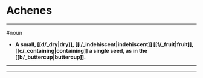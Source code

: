 # Achenes
---
#noun
- **A small, [[d/_dry|dry]], [[i/_indehiscent|indehiscent]] [[f/_fruit|fruit]], [[c/_containing|containing]] a single seed, as in the [[b/_buttercup|buttercup]].**
---
---
